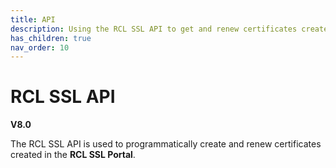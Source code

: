 ```yaml
---
title: API
description: Using the RCL SSL API to get and renew certificates created in the RCL SSL portal
has_children: true
nav_order: 10
---
```


# RCL SSL API
**V8.0**

The RCL SSL API is used to programmatically create and renew certificates created in the **RCL SSL Portal**. 

